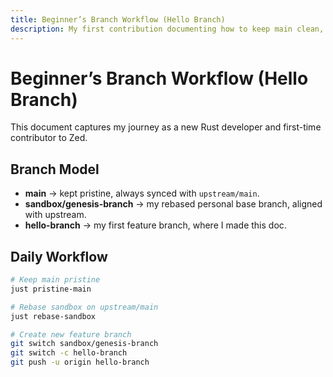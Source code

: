 ```yaml
---
title: Beginner’s Branch Workflow (Hello Branch)
description: My first contribution documenting how to keep main clean, use a sandbox branch, and start a feature branch.
---
```


# Beginner’s Branch Workflow (Hello Branch)

This document captures my journey as a new Rust developer and first-time contributor to Zed.

## Branch Model

- **main** → kept pristine, always synced with `upstream/main`.
- **sandbox/genesis-branch** → my rebased personal base branch, aligned with upstream.
- **hello-branch** → my first feature branch, where I made this doc.

## Daily Workflow

```bash
# Keep main pristine
just pristine-main

# Rebase sandbox on upstream/main
just rebase-sandbox

# Create new feature branch
git switch sandbox/genesis-branch
git switch -c hello-branch
git push -u origin hello-branch
